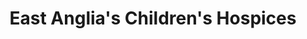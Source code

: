 ---
title: "East Anglia's Children's Hospices"
url: /ipswich/east-anglias-childrens-hospices/
shop: charity
---